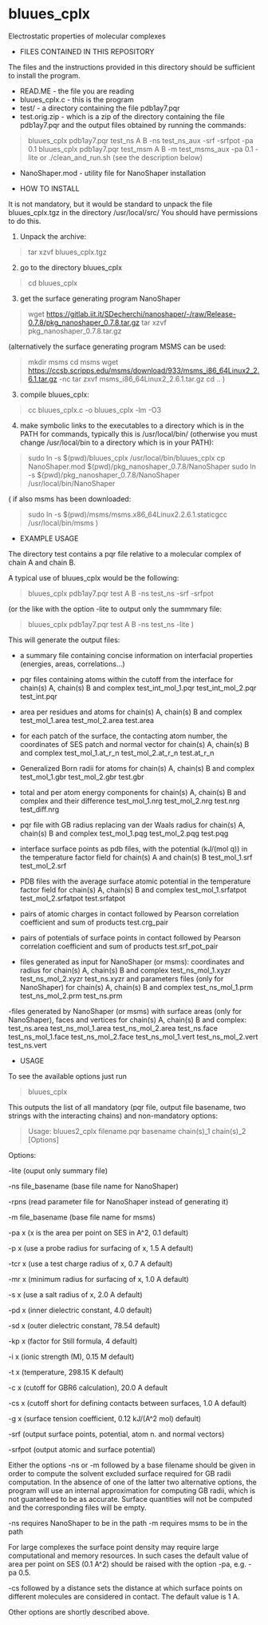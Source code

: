 # bluues_cplx
Electrostatic properties of molecular complexes

* FILES CONTAINED IN THIS REPOSITORY

The files and the instructions provided in this directory should be sufficient to install the program.

- READ.ME - the file you are reading
- bluues_cplx.c - this is the program
- test/ - a directory containing the file pdb1ay7.pqr 
- test.orig.zip - which is a zip of the directory containing the file pdb1ay7.pqr and the output files obtained by running the commands:
> bluues_cplx  pdb1ay7.pqr test_ns A B -ns test_ns_aux -srf -srfpot -pa 0.1
> bluues_cplx  pdb1ay7.pqr test_msm A B -m test_msms_aux -pa 0.1 -lite
or
> ./clean_and_run.sh
(see the description below)
- NanoShaper.mod - utility file for NanoShaper installation

* HOW TO INSTALL

It is not mandatory, but it would be standard to unpack the file bluues_cplx.tgz in the directory /usr/local/src/
You should have permissions to do this.

1) Unpack the archive:

> tar xzvf bluues_cplx.tgz

2) go to the directory bluues_cplx

> cd bluues_cplx

3) get the surface generating program NanoShaper
> wget https://gitlab.iit.it/SDecherchi/nanoshaper/-/raw/Release-0.7.8/pkg_nanoshaper_0.7.8.tar.gz
> tar xzvf pkg_nanoshaper_0.7.8.tar.gz
> 

(alternatively the surface generating program MSMS can be used:
> mkdir msms
> cd msms
> wget https://ccsb.scripps.edu/msms/download/933/msms_i86_64Linux2_2.6.1.tar.gz -nc
> tar zxvf msms_i86_64Linux2_2.6.1.tar.gz
> cd ..
)


3) compile bluues_cplx:
 
> cc bluues_cplx.c  -o bluues_cplx -lm -O3

4) make symbolic links to the executables to a directory which is in the PATH for commands,
typically this is /usr/local/bin/ (otherwise you must change /usr/local/bin to a directory which is in your PATH): 

> sudo ln -s $(pwd)/bluues_cplx /usr/local/bin/bluues_cplx 
> cp NanoShaper.mod  $(pwd)/pkg_nanoshaper_0.7.8/NanoShaper 
> sudo ln -s $(pwd)/pkg_nanoshaper_0.7.8/NanoShaper /usr/local/bin/NanoShaper 

(
if also msms has been downloaded:
> sudo ln -s $(pwd)/msms/msms.x86_64Linux2.2.6.1.staticgcc /usr/local/bin/msms 
)

* EXAMPLE USAGE

The directory test contains a pqr file relative to a molecular complex of chain A and chain B.

A typical use of bluues_cplx would be the following:

> bluues_cplx  pdb1ay7.pqr test A B -ns test_ns -srf -srfpot 

(or the like with the option -lite to output only the summmary file:

> bluues_cplx  pdb1ay7.pqr test A B -ns test_ns -lite 
)

This will generate the output files:

- a summary file containing concise information on interfacial properties 
(energies, areas, correlations...)
- pqr files containing atoms within the cutoff from the interface for 
chain(s) A, chain(s) B and complex
test_int_mol_1.pqr  test_int_mol_2.pqr  test_int.pqr

- area per residues and atoms for chain(s) A, chain(s) B and complex
test_mol_1.area     test_mol_2.area	test.area

- for each patch of the surface, the contacting atom number, the coordinates 
of SES patch and normal vector for chain(s) A, chain(s) B and complex
test_mol_1.at_r_n   test_mol_2.at_r_n	test.at_r_n

- Generalized Born radii for atoms for chain(s) A, chain(s) B and complex
test_mol_1.gbr      test_mol_2.gbr	test.gbr

- total and per atom energy components for chain(s) A, chain(s) B and complex and their difference
test_mol_1.nrg      test_mol_2.nrg	test.nrg  test_diff.nrg

- pqr file with GB radius replacing van der Waals radius for chain(s) A, chain(s) B and complex
test_mol_1.pqg      test_mol_2.pqg	test.pqg

- interface surface points as pdb files, with the potential (kJ/(mol q)) in the
temperature factor field for chain(s) A and chain(s) B
test_mol_1.srf      test_mol_2.srf 

- PDB files with the average surface atomic potential in the temperature factor
field for chain(s) A, chain(s) B and complex
test_mol_1.srfatpot test_mol_2.srfatpot	test.srfatpot

- pairs of atomic charges in contact followed by Pearson correlation coefficient and sum of products
test.crg_pair 

- pairs of potentials of surface points in contact followed by Pearson correlation coefficient and sum of products 
test.srf_pot_pair 

- files generated as input for NanoShaper (or msms):
coordinates and radius for chain(s) A, chain(s) B and complex
test_ns_mol_1.xyzr  test_ns_mol_2.xyzr  test_ns.xyzr
and parameters files (only for NanoShaper) for chain(s) A, chain(s) B 
and complex
test_ns_mol_1.prm  test_ns_mol_2.prm  test_ns.prm

-files generated by NanoShaper (or msms) with surface areas (only for 
NanoShaper), faces and vertices
for chain(s) A, chain(s) B and complex:
test_ns.area  test_ns_mol_1.area  test_ns_mol_2.area
test_ns.face  test_ns_mol_1.face  test_ns_mol_2.face
test_ns_mol_1.vert  test_ns_mol_2.vert  test_ns.vert

* USAGE

To see the available options just run

> bluues_cplx 

This outputs the list of all mandatory (pqr file, output file basename, two strings with the interacting chains) and non-mandatory options:

> Usage:
bluues2_cplx filename.pqr basename chain(s)_1 chain(s)_2 [Options]

Options:

-lite (ouput only summary file)

-ns file_basename (base file name for NanoShaper)

-rpns (read parameter file for NanoShaper instead of generating it)

-m file_basename (base file name for msms)

-pa x (x is the area per point on SES in A^2, 0.1 default)

-p x (use a probe radius for surfacing of x, 1.5 A default)

-tcr x (use a test charge radius of x, 0.7 A default)

-mr x (minimum radius for surfacing of x, 1.0 A default)

-s x (use a salt radius of x, 2.0 A default)

-pd x (inner dielectric constant, 4.0 default)

-sd x (outer dielectric constant, 78.54 default)

-kp x (factor for Still formula, 4 default)

-i x (ionic strength (M), 0.15 M default)

-t x (temperature, 298.15 K default)

-c x (cutoff for GBR6 calculation), 20.0 A default

-cs x (cutoff short for defining contacts between surfaces, 1.0 A default)

-g x (surface tension coefficient, 0.12 kJ/(A^2 mol) default)

-srf (output surface points, potential, atom n. and normal vectors)

-srfpot (output atomic and surface potential)

Either the options -ns or -m followed by a base filename should be given in order to compute the solvent excluded surface required for GB radii computation.
In the absence of one of the latter two alternative options, the program will use an internal approximation for computing GB radii, which is not guaranteed to be as accurate. Surface quantities will not be computed and the corresponding files will be empty.

-ns requires NanoShaper to be in the path
-m requires msms to be in the path

For large complexes the surface point density may require large computational and memory resources. In such cases the default value of area per point on SES (0.1 A^2) should be raised with the option -pa, e.g. -pa 0.5.

-cs followed by a distance sets the distance at which surface points on different molecules are considered in contact. The default value is 1 A.

Other options are shortly described above.
